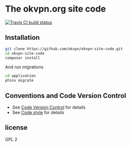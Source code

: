 # The okvpn.org site code

[![Travis CI build status](https://api.travis-ci.com/Jurasikt/dev_okvpn.svg?token=JAwKtvyvJKxrU4zYifzs&branch=develop)](https://travis-ci.org)

## Installation


```bash
git clone https://github.com/okvpn/okvpn-site-code.git
cd okvpn-site-code
composer install
```

And run migrations
```bash
cd applivation
phinx migrate
```

## Conventions and Code Version Control

* See [Code Version Control](./doc/cvs.md) for details
* See [Code style](./doc/code_style.md) for details

## license

GPL 2